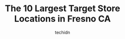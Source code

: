 ---
layout: ampstory
image: https://i0.wp.com/www.depkes.org/wp-content/uploads/2023/06/target-0-in-fresno-ca-1685966664.jpeg?resize=640,853
author: techidn
featured: false
description: Discover the impressive array of Target options in Fresno CA, where you can find 10 of the largest Target establishments in the area. From renowned classics to hidden gems, Fresno CA offers 
title: The 10 Largest Target Store Locations in Fresno CA
cover:
   title: The 10 Largest Target Store Locations in Fresno CA
   subtitle: Rickpate
   background: https://www.depkes.org/wp-content/uploads/2023/06/target-0-in-fresno-ca-1685966664.jpeg

pages: 
 - layout: thirds
   top: <h1>#1 Target</h1>
   bottom: "<p>Best staff ever! Ive been shopping here & filming parts of my YouTube (nlovewithreborns2011) videos here for 6 years now. Everyone is fantastic. BTW thats not a real bab</p>"
   background: https://www.depkes.org/wp-content/uploads/2023/06/target-1-in-fresno-ca-1685966665.jpeg
   backgroundblur: true
 - layout: thirds
   top: <h1>#2 Target</h1>
   bottom: "<p>6655 N Riverside Dr, Fresno, CA 93722, United States</p>"
   background: https://www.depkes.org/wp-content/uploads/2023/06/target-2-in-fresno-ca-1685966665.jpeg
   cta:
      link: https://www.depkes.org/blog/the-10-largest-target-store-locations-in-fresno-ca/
      text: The 10 Largest Target Store Locations in Fresno CA
 - layout: thirds
   top: <h1>#3 Target</h1>
   bottom: "<p>900 Shaw Ave, Clovis, CA 93612, United States</p>"
   background: https://www.depkes.org/wp-content/uploads/2023/06/target-3-in-fresno-ca-1685966665.jpeg
   cta:
      link: https://www.depkes.org/blog/the-10-largest-target-store-locations-in-fresno-ca/
      text: The 10 Largest Target Store Locations in Fresno CA
 - layout: thirds
   top: <h1>#4 Target</h1>
   bottom: "<p>7600 N Blackstone Ave, Fresno, CA 93720, United States</p>"
   background: https://images.unsplash.com/photo-1510906594845-bc082582c8cc?ixlib=rb-4.0.3&ixid=MnwxMjA3fDB8MHxwaG90by1wYWdlfHx8fGVufDB8fHx8&auto=format&fit=crop&w=640&h=853&q=80
   cta:
      link: https://www.depkes.org/blog/the-10-largest-target-store-locations-in-fresno-ca/
      text: The 10 Largest Target Store Locations in Fresno CA
 - layout: thirds
   top: <h1>#5 Target</h1>
   bottom: "<p>5740 N Blackstone Ave, Fresno, CA 93710, United States</p>"
   background: https://images.unsplash.com/photo-1613843873231-1447db182f97?ixlib=rb-4.0.3&ixid=MnwxMjA3fDB8MHxwaG90by1wYWdlfHx8fGVufDB8fHx8&auto=format&fit=crop&w=640&h=853&q=80
   cta:
      link: https://www.depkes.org/blog/the-10-largest-target-store-locations-in-fresno-ca/
      text: The 10 Largest Target Store Locations in Fresno CA
 - layout: thirds
   top: <h1>#6 Target</h1>
   bottom: "<p>695 Herndon Ave, Clovis, CA 93612, United States</p>"
   background: https://images.unsplash.com/photo-1597773150796-e5c14ebecbf5?ixlib=rb-4.0.3&ixid=MnwxMjA3fDB8MHxwaG90by1wYWdlfHx8fGVufDB8fHx8&auto=format&fit=crop&w=640&h=853&q=80
   cta:
      link: https://www.depkes.org/blog/the-10-largest-target-store-locations-in-fresno-ca/
      text: The 10 Largest Target Store Locations in Fresno CA
 - layout: thirds
   top: <h1>#7 Target Grocery</h1>
   bottom: "<p>7600 N Blackstone Ave, Fresno, CA 93720, United States</p>"
   background: https://images.unsplash.com/photo-1527066579998-dbbae57f45ce?ixlib=rb-4.0.3&ixid=MnwxMjA3fDB8MHxwaG90by1wYWdlfHx8fGVufDB8fHx8&auto=format&fit=crop&w=640&h=853&q=80
   cta:
      link: https://www.depkes.org/blog/the-10-largest-target-store-locations-in-fresno-ca/
      text: The 10 Largest Target Store Locations in Fresno CA
 - layout: thirds
   middle: Continue reading...
   background: https://images.unsplash.com/photo-1614648718611-0635f29016cb?ixlib=rb-4.0.3&ixid=MnwxMjA3fDB8MHxwaG90by1wYWdlfHx8fGVufDB8fHx8&auto=format&fit=crop&w=640&h=853&q=80
   cta:
      link: https://www.depkes.org/blog/the-10-largest-target-store-locations-in-fresno-ca/
      text: The 10 Largest Target Store Locations in Fresno CA
      
---